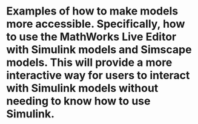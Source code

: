 # Examples of how to make models more accessible. Specifically, how to use the MathWorks Live Editor with Simulink models and Simscape models.  This will provide a more interactive way for users to interact with Simulink models without needing to know how to use Simulink.